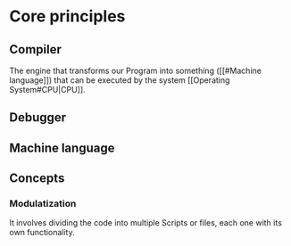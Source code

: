# Core principles
## Compiler
The engine that transforms our Program into something ([[#Machine language]]) that can be executed by the system [[Operating System#CPU|CPU]].
## Debugger
## Machine language

## Concepts
### Modulatization
It involves dividing the code into multiple Scripts or files, each one with its own functionality.